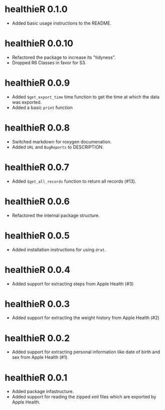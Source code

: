 # healthieR 0.1.0

* Added basic usage instructions to the README.



# healthieR 0.0.10

* Refactored the package to increase its "tidyness".
* Dropped R6 Classes in favor for S3.



# healthieR 0.0.9

* Added `$get_export_time` time function to get the time at which the data
  was exported.
* Added a basic `print` function



# healthieR 0.0.8

* Switched markdown for roxygen documenation.
* Added `URL` and `BugReports` to DESCRIPTION.



# healthieR 0.0.7

* Added `$get_all_records` function to return all records (#13). 



# healthieR 0.0.6

* Refactored the internal package structure.



# healthieR 0.0.5

* Added installation instructions for using `drat`.



# healthieR 0.0.4

* Added support for extracting steps from Apple Health (#3)



# healthieR 0.0.3

* Added support for extracting the weight history from Apple Health (#2)



# healthieR 0.0.2

* Added support for extracting personal information like date of birth and
  sex from Apple Health (#1).
  
  

# healthieR 0.0.1

* Added package infastructure.
* Added support for reading the zipped xml files which are exported by
  Apple Health.
